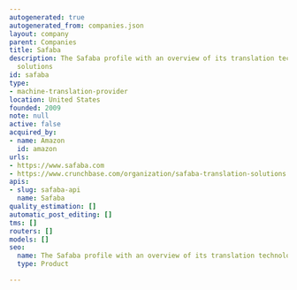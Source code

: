 ```yaml
---
autogenerated: true
autogenerated_from: companies.json
layout: company
parent: Companies
title: Safaba
description: The Safaba profile with an overview of its translation technologies and
  solutions
id: safaba
type:
- machine-translation-provider
location: United States
founded: 2009
note: null
active: false
acquired_by:
- name: Amazon
  id: amazon
urls:
- https://www.safaba.com
- https://www.crunchbase.com/organization/safaba-translation-solutions
apis:
- slug: safaba-api
  name: Safaba
quality_estimation: []
automatic_post_editing: []
tms: []
routers: []
models: []
seo:
  name: The Safaba profile with an overview of its translation technologies and solutions
  type: Product

---
```


